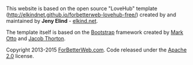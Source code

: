 This website is based on the open source "LoveHub" template (http://elkindnet.github.io/forbetterweb-lovehub-free/) created by and maintained by **Jeny Elind** - [elkind.net](http://elkind.net/).

The template itself is based on the [Bootstrap](http://getbootstrap.com/) framework created by [Mark Otto](https://twitter.com/mdo) and [Jacob Thorton](https://twitter.com/fat).

Copyright 2013-2015 [ForBetterWeb.com](http://forbetterweb.com/). Code released under the [Apache 2.0](http://elkindnet.github.io/forbetterweb-lovehub-free/LICENSE.txt) license.
